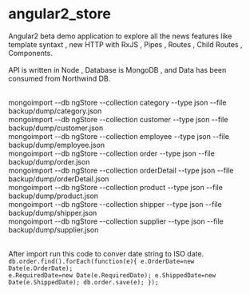 # angular2_store
Angular2 beta demo application to explore all the news features like template syntaxt , new HTTP with RxJS , Pipes , Routes , Child Routes , Components.
<br><br>
API is written in Node , Database is MongoDB , and Data has been consumed from Northwind DB.<br><br>

mongoimport --db ngStore --collection category --type json --file backup/dump/category.json<br>
mongoimport --db ngStore --collection customer --type json --file backup/dump/customer.json<br>
mongoimport --db ngStore --collection employee --type json --file backup/dump/employee.json<br>
mongoimport --db ngStore --collection order --type json --file backup/dump/order.json<br>
mongoimport --db ngStore --collection orderDetail --type json --file backup/dump/orderDetail.json<br>
mongoimport --db ngStore --collection product --type json --file backup/dump/product.json<br>
mongoimport --db ngStore --collection shipper --type json --file backup/dump/shipper.json<br>
mongoimport --db ngStore --collection supplier --type json --file backup/dump/supplier.json<br><br>

After import run this code to conver date string to ISO date.
<code>
db.order.find().forEach(function(e){
    e.OrderDate=new Date(e.OrderDate);
    e.RequiredDate=new Date(e.RequiredDate);
    e.ShippedDate=new Date(e.ShippedDate);
    db.order.save(e);
});
</code>



